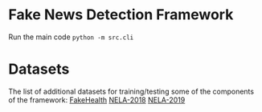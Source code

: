 # Fake News Detection Framework

Run the main code `python -m src.cli`


# Datasets
The list of additional datasets for training/testing some of the components of the framework:
[FakeHealth](https://zenodo.org/record/3862989)
[NELA-2018](https://dataverse.harvard.edu/dataset.xhtml?persistentId=doi:10.7910/DVN/ULHLCB)
[NELA-2019](https://dataverse.harvard.edu/dataset.xhtml?persistentId=doi:10.7910/DVN/O7FWPO)
